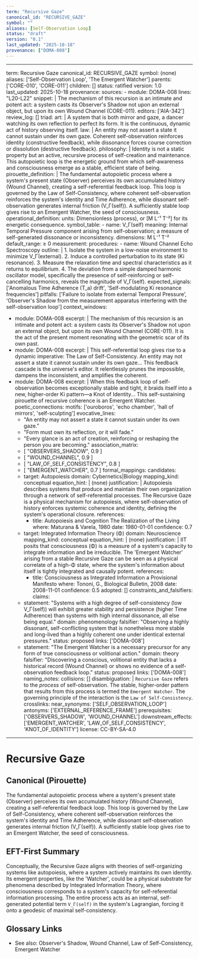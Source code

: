 ```yaml
---
term: "Recursive Gaze"
canonical_id: "RECURSIVE_GAZE"
symbol: ""
aliases: [Self-Observation Loop]
status: "draft"
version: "0.1"
last_updated: "2025-10-18"
provenance: ["DOMA-008"]
---
```


---
term: Recursive Gaze
canonical_id: RECURSIVE_GAZE
symbol: (none)
aliases: ['Self-Observation Loop', 'The Emergent Watcher']
parents: ['CORE-010', 'CORE-011']
children: []
status: ratified
version: 1.0
last_updated: 2025-10-18
provenance:
  sources:
    - module: DOMA-008
      lines: "L20-L22"
      snippet: |
        The mechanism of this recursion is an intimate and potent act: a system casts its Observer's Shadow not upon an external object, but upon its own Wound Channel (CORE-011).
  editors: ['AIA-342']
  review_log: []
triad:
  art: |
    A system that is both mirror and gaze, a dancer watching its own reflection to perfect its form. It is the continuous, dynamic act of history observing itself.
  law: |
    An entity may not assert a state it cannot sustain under its own gaze. Coherent self-observation reinforces identity (constructive feedback), while dissonance forces course correction or dissolution (destructive feedback).
  philosophy: |
    Identity is not a static property but an active, recursive process of self-creation and maintenance. This autopoietic loop is the energetic ground from which self-awareness and consciousness emerge as a stable, efficient state of being.
pirouette_definition: |
  The fundamental autopoietic process where a system's present state (Observer) perceives its own accumulated history (Wound Channel), creating a self-referential feedback loop. This loop is governed by the Law of Self-Consistency, where coherent self-observation reinforces the system's identity and Time Adherence, while dissonant self-observation generates internal friction (V_Γ(self)). A sufficiently stable loop gives rise to an Emergent Watcher, the seed of consciousness.
operational_definition:
  units: Dimensionless (process), or [M L⁻¹ T⁻²] for its energetic consequence.
  symbol_table:
    - name: V_Γ(self)
      meaning: Internal Temporal Pressure component arising from self-observation; a measure of self-generated dissonance or inconsistency.
      dimensions: M L⁻¹ T⁻²
      default_range: ≥ 0
  measurement:
    procedures:
      - name: Wound Channel Echo Spectroscopy
        outline: |
          1. Isolate the system in a low-noise environment to minimize V_Γ(external).
          2. Induce a controlled perturbation to its state (Ki resonance).
          3. Measure the relaxation time and spectral characteristics as it returns to equilibrium.
          4. The deviation from a simple damped harmonic oscillator model, specifically the presence of self-reinforcing or self-cancelling harmonics, reveals the magnitude of V_Γ(self).
        expected_signals: ['Anomalous Time Adherence (T_a) drift', 'Self-modulating Ki resonance frequencies']
        pitfalls: ['Failure to isolate from external Temporal Pressure', 'Observer's Shadow from the measurement apparatus interfering with the self-observation loop']
context_windows:
  - module: DOMA-008
    excerpt: |
      The mechanism of this recursion is an intimate and potent act: a system casts its Observer's Shadow not upon an external object, but upon its own Wound Channel (CORE-011). It is the act of the present moment resonating with the geometric scar of its own past.
  - module: DOMA-008
    excerpt: |
      This self-referential loop gives rise to a dynamic imperative: The Law of Self-Consistency. An entity may not assert a state it cannot sustain under its own gaze... This feedback cascade is the universe's editor. It relentlessly prunes the impossible, dampens the inconsistent, and amplifies the coherent.
  - module: DOMA-008
    excerpt: |
      When this feedback loop of self-observation becomes exceptionally stable and tight, it braids itself into a new, higher-order Ki pattern—a Knot of Identity... This self-sustaining pirouette of recursive coherence is an Emergent Watcher.
poetic_connections:
  motifs: ['ouroboros', 'echo chamber', 'hall of mirrors', 'self-sculpting']
  evocative_lines:
    - "An entity may not assert a state it cannot sustain under its own gaze."
    - "Form must own its reflection, or it will fade."
    - "Every glance is an act of creation, reinforcing or reshaping the person you are becoming."
  association_matrix:
    - [ "OBSERVERS_SHADOW", 0.9 ]
    - [ "WOUND_CHANNEL", 0.9 ]
    - [ "LAW_OF_SELF_CONSISTENCY", 0.8 ]
    - [ "EMERGENT_WATCHER", 0.7 ]
formal_mappings:
  candidates:
    - target: Autopoiesis
      domain: Cybernetics|Biology
      mapping_kind: conceptual
      equation_hint: |
        (none)
      justification: |
        Autopoiesis describes systems that produce and maintain their own organization through a network of self-referential processes. The Recursive Gaze is a physical mechanism for autopoiesis, where self-observation of history enforces systemic coherence and identity, defining the system's operational closure.
      references:
        - title: Autopoiesis and Cognition The Realization of the Living
          where: Maturana & Varela, 1980
          date: 1980-01-01
      confidence: 0.7
    - target: Integrated Information Theory (Φ)
      domain: Neuroscience
      mapping_kind: conceptual
      equation_hint: |
        (none)
      justification: |
        IIT posits that consciousness (Φ) is a measure of a system's capacity to integrate information and be irreducible. The 'Emergent Watcher' arising from a stable Recursive Gaze can be seen as a physical correlate of a high-Φ state, where the system's information about itself is tightly integrated and causally potent.
      references:
        - title: Consciousness as Integrated Information a Provisional Manifesto
          where: Tononi, G., Biological Bulletin, 2008
          date: 2008-11-01
      confidence: 0.5
  adopted: []
constraints_and_falsifiers:
  claims:
    - statement: "Systems with a high degree of self-consistency (low V_Γ(self)) will exhibit greater stability and persistence (higher Time Adherence) than systems with high internal dissonance, all else being equal."
      domain: phenomenology
      falsifier: "Observing a highly dissonant, self-conflicting system that is nonetheless more stable and long-lived than a highly coherent one under identical external pressures."
      status: proposed
      links: ['DOMA-008']
    - statement: "The Emergent Watcher is a necessary precursor for any form of true consciousness or volitional action."
      domain: theory
      falsifier: "Discovering a conscious, volitional entity that lacks a historical record (Wound Channel) or shows no evidence of a self-observation feedback loop."
      status: proposed
      links: ['DOMA-008']
naming_notes:
  collisions: []
  disambiguation: |
    `Recursive Gaze` refers to the *process* of self-observation. The stable, higher-order pattern that results from this process is termed the `Emergent Watcher`. The governing principle of the interaction is the `Law of Self-Consistency`.
crosslinks:
  near_synonyms: ['SELF_OBSERVATION_LOOP']
  antonyms: ['EXTERNAL_REFERENCE_FRAME']
  prerequisites: ['OBSERVERS_SHADOW', 'WOUND_CHANNEL']
  downstream_effects: ['EMERGENT_WATCHER', 'LAW_OF_SELF_CONSISTENCY', 'KNOT_OF_IDENTITY']
license: CC-BY-SA-4.0
---

# Recursive Gaze

## Canonical (Pirouette)
The fundamental autopoietic process where a system's present state (Observer) perceives its own accumulated history (Wound Channel), creating a self-referential feedback loop. This loop is governed by the Law of Self-Consistency, where coherent self-observation reinforces the system's identity and Time Adherence, while dissonant self-observation generates internal friction (V_Γ(self)). A sufficiently stable loop gives rise to an Emergent Watcher, the seed of consciousness.

## EFT-First Summary
Conceptually, the Recursive Gaze aligns with theories of self-organizing systems like autopoiesis, where a system actively maintains its own identity. Its emergent properties, like the 'Watcher', could be a physical substrate for phenomena described by Integrated Information Theory, where consciousness corresponds to a system's capacity for self-referential information processing. The entire process acts as an internal, self-generated potential term `V_Γ(self)` in the system's Lagrangian, forcing it onto a geodesic of maximal self-consistency.

## Glossary Links
- See also: Observer's Shadow, Wound Channel, Law of Self-Consistency, Emergent Watcher